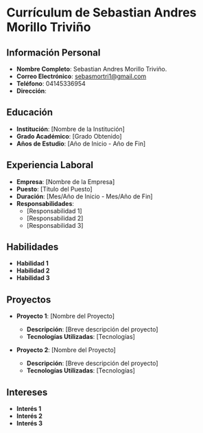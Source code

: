 # Currículum de Sebastian Andres Morillo Triviño

## Información Personal
- **Nombre Completo**: Sebastian Andres Morillo Triviño.
- **Correo Electrónico**: sebasmortri1@gmail.com
- **Teléfono**: 04145336954
- **Dirección**: 

## Educación
- **Institución**: [Nombre de la Institución]
- **Grado Académico**: [Grado Obtenido]
- **Años de Estudio**: [Año de Inicio - Año de Fin]

## Experiencia Laboral
- **Empresa**: [Nombre de la Empresa]
- **Puesto**: [Título del Puesto]
- **Duración**: [Mes/Año de Inicio - Mes/Año de Fin]
- **Responsabilidades**:
  - [Responsabilidad 1]
  - [Responsabilidad 2]
  - [Responsabilidad 3]

## Habilidades
- **Habilidad 1**
- **Habilidad 2**
- **Habilidad 3**

## Proyectos
- **Proyecto 1**: [Nombre del Proyecto]
  - **Descripción**: [Breve descripción del proyecto]
  - **Tecnologías Utilizadas**: [Tecnologías]

- **Proyecto 2**: [Nombre del Proyecto]
  - **Descripción**: [Breve descripción del proyecto]
  - **Tecnologías Utilizadas**: [Tecnologías]

## Intereses
- **Interés 1**
- **Interés 2**
- **Interés 3**
